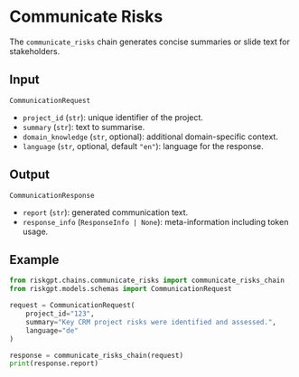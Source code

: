# Communicate Risks

The `communicate_risks` chain generates concise summaries or slide text for stakeholders.

## Input

`CommunicationRequest`
- `project_id` (`str`): unique identifier of the project.
- `summary` (`str`): text to summarise.
- `domain_knowledge` (`str`, optional): additional domain-specific context.
- `language` (`str`, optional, default `"en"`): language for the response.

## Output

`CommunicationResponse`
- `report` (`str`): generated communication text.
- `response_info` (`ResponseInfo | None`): meta-information including token usage.

## Example

```python
from riskgpt.chains.communicate_risks import communicate_risks_chain
from riskgpt.models.schemas import CommunicationRequest

request = CommunicationRequest(
    project_id="123",
    summary="Key CRM project risks were identified and assessed.",
    language="de"
)

response = communicate_risks_chain(request)
print(response.report)
```
